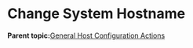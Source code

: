 <!--
SPDX-FileCopyrightText: 2023,2024 Oracle and/or its affiliates.
SPDX-License-Identifier: CC-BY-SA-4.0
-->
# Change System Hostname

**Parent topic:**[General Host Configuration Actions](../topics/cockpit-config_host_tasks.md)

